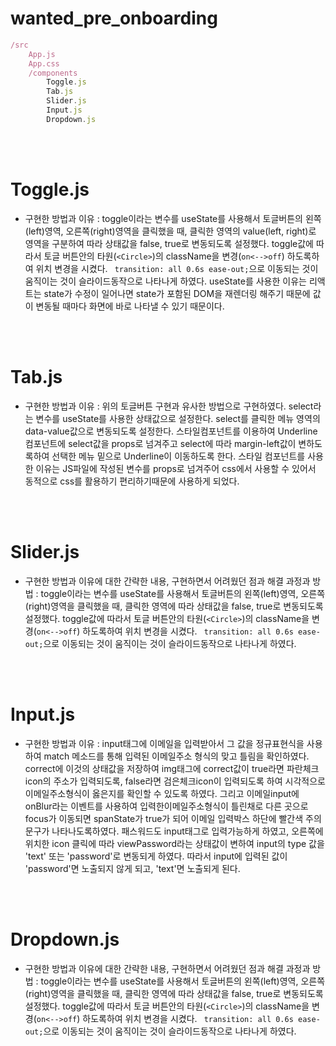 # wanted_pre_onboarding

```js
/src
	App.js
	App.css
	/components
		Toggle.js
		Tab.js
		Slider.js
		Input.js
		Dropdown.js
```

<br /> <br />

# Toggle.js

- 구현한 방법과 이유
: toggle이라는 변수를 useState를 사용해서 토글버튼의 왼쪽(left)영역, 오른쪽(right)영역을 클릭했을 때, 클릭한 영역의 value(left, right)로 영역을 구분하여 따라 상태값을 false, true로 변동되도록 설정했다. toggle값에 따라서 토글 버튼안의 타원(`<Circle>`)의 className을 변경(`on<-->off`) 하도록하여 위치 변경을 시켰다. ` transition: all 0.6s ease-out;`으로 이동되는 것이 움직이는 것이 슬라이드동작으로 나타나게 하였다. useState를 사용한 이유는 리액트는 state가 수정이 일어나면 state가 포함된 DOM을 재렌더링 해주기 때문에 값이 변동될 때마다 화면에 바로 나타낼 수 있기 때문이다.

<br /> <br />

# Tab.js

- 구현한 방법과 이유
: 위의 토글버튼 구현과 유사한 방법으로 구현하였다. select라는 변수를 useState를 사용한 상태값으로 설정한다. select를 클릭한 메뉴 영역의 data-value값으로 변동되도록 설정한다. 스타일컴포넌트를 이용하여 Underline컴포넌트에 select값을 props로 넘겨주고 select에 따라 margin-left값이 변하도록하여 선택한 메뉴 밑으로 Underline이 이동하도록 한다. 스타일 컴포넌트를 사용한 이유는 JS파일에 작성된 변수를 props로 넘겨주어 css에서 사용할 수 있어서 동적으로 css를 활용하기 편리하기때문에 사용하게 되었다. 

<br /> <br />

# Slider.js

- 구현한 방법과 이유에 대한 간략한 내용, 구현하면서 어려웠던 점과 해결 과정과 방법
: toggle이라는 변수를 useState를 사용해서 토글버튼의 왼쪽(left)영역, 오른쪽(right)영역을 클릭했을 때, 클릭한 영역에 따라 상태값을 false, true로 변동되도록 설정했다. toggle값에 따라서 토글 버튼안의 타원(`<Circle>`)의 className을 변경(`on<-->off`) 하도록하여 위치 변경을 시켰다. ` transition: all 0.6s ease-out;`으로 이동되는 것이 움직이는 것이 슬라이드동작으로 나타나게 하였다.

<br /> <br />

# Input.js

- 구현한 방법과 이유
: input태그에 이메일을 입력받아서 그 값을 정규표현식을 사용하여 match 메소드를 통해 입력된 이메일주소 형식의 맞고 틀림을 확인하였다. correct에 이것의 상태값을 저장하여 img태그에 correct값이 true라면 파란체크icon의 주소가 입력되도록, false라면 검은체크icon이 입력되도록 하여 시각적으로 이메일주소형식이 옳은지를 확인할 수 있도록 하였다. 그리고 이메일input에 onBlur라는 이벤트를 사용하여 입력한이메일주소형식이 틀린채로 다른 곳으로 focus가 이동되면 spanState가 true가 되어 이메일 입력박스 하단에 빨간색 주의 문구가 나타나도록하였다. 패스워드도 input태그로 입력가능하게 하였고, 오른쪽에 위치한 icon 클릭에 따라 viewPassword라는 상태값이 변하여 input의 type 값을 'text' 또는 'password'로 변동되게 하였다. 따라서 input에 입력된 값이 'password'면 노출되지 않게 되고, 'text'면 노출되게 된다.  

<br /> <br />

# Dropdown.js

- 구현한 방법과 이유에 대한 간략한 내용, 구현하면서 어려웠던 점과 해결 과정과 방법
: toggle이라는 변수를 useState를 사용해서 토글버튼의 왼쪽(left)영역, 오른쪽(right)영역을 클릭했을 때, 클릭한 영역에 따라 상태값을 false, true로 변동되도록 설정했다. toggle값에 따라서 토글 버튼안의 타원(`<Circle>`)의 className을 변경(`on<-->off`) 하도록하여 위치 변경을 시켰다. ` transition: all 0.6s ease-out;`으로 이동되는 것이 움직이는 것이 슬라이드동작으로 나타나게 하였다.

<br /> <br />


		
		
